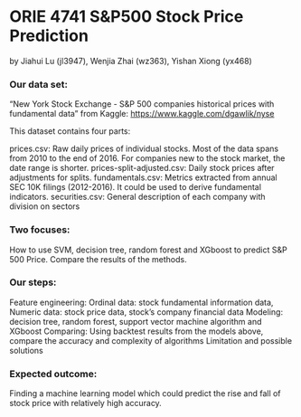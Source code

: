 # ORIE 4741 S&P500 Stock Price Prediction
by Jiahui Lu (jl3947), Wenjia Zhai (wz363), Yishan Xiong (yx468)

### Our data set:
“New York Stock Exchange - S&P 500 companies historical prices with fundamental data” from Kaggle: https://www.kaggle.com/dgawlik/nyse

This dataset contains four parts:

prices.csv: Raw daily prices of individual stocks. Most of the data spans from 2010 to the end of 2016. For companies new to the stock market, the date range is shorter.
prices-split-adjusted.csv: Daily stock prices after adjustments for splits.
fundamentals.csv: Metrics extracted from annual SEC 10K filings (2012-2016). It could be used to derive fundamental indicators.
securities.csv: General description of each company with division on sectors

### Two focuses: 

How to use SVM, decision tree, random forest and XGboost to predict S&P 500 Price.
Compare the results of the methods.

### Our steps: 

Feature engineering: Ordinal data: stock fundamental information data, Numeric data: stock price data, stock’s company financial data
Modeling: decision tree, random forest, support vector machine algorithm and XGboost
Comparing: Using backtest results from the models above, compare the accuracy and complexity of algorithms 
Limitation and possible solutions

### Expected outcome:
Finding a machine learning model which could predict the rise and fall of stock price  with relatively high accuracy.


